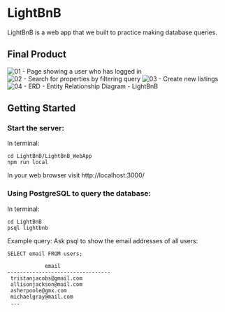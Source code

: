 # LightBnB

LightBnB is a web app that we built to practice making database queries.


## Final Product
![01 - Page showing a user who has logged in](https://user-images.githubusercontent.com/41748727/164865584-4341dd32-63ae-4a90-8617-794b84fc7e02.png)
![02 - Search for properties by filtering query](https://user-images.githubusercontent.com/41748727/164865586-60d75a91-c8f0-4471-a892-19f76bdeb977.png)
![03 - Create new listings](https://user-images.githubusercontent.com/41748727/164865587-bfe0f75a-3bb5-4e7a-b883-89bd79253474.png)
![04 - ERD - Entity Relationship Diagram - LightBnB](https://user-images.githubusercontent.com/41748727/164865589-9406f24c-fc97-4330-85f6-2b5c41f33df1.png)

## Getting Started
### Start the server:
In terminal:
```
cd LightBnB/LightBnB_WebApp
npm run local
```

In your web browser visit http://localhost:3000/

### Using PostgreSQL to query the database:
In terminal:
```
cd LightBnB
psql lightbnb
```
Example query:
Ask psql to show the email addresses of all users:
```
SELECT email FROM users;
```
```
            email              
---------------------------------
 tristanjacobs@gmail.com
 allisonjackson@mail.com
 asherpoole@gmx.com
 michaelgray@mail.com
 ...
 ```
